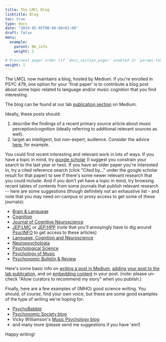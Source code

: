 ```yaml
---
title: The LMCL Blog
linktitle: Blog
toc: true
type: docs
date: "2019-05-05T00:00:00+01:00"
draft: false
menu:
  example:
    parent: RA_info
    weight: 1

# Prev/next pager order (if `docs_section_pager` enabled in `params.toml`)
weight: 1
---
```


The LMCL now maintains a blog, hosted by Medium. If you're enrolled in PSYC 479, one option for your 'final paper' is to contribute a blog post about some topic related to language and/or music cognition that you find interesting. 

The blog can be found at our lab [publication section](https://medium.com/langmuscoglab) on Medium.

Ideally, these posts should:

1. describe the findings of a recent primary source article about music perception/cognition (ideally referring to additional relevant sources as well). 
2. target an intelligent, but non-expert, audience. Consider the advice [here](https://www.americanscientist.org/blog/from-the-staff/12-tips-for-scientists-writing-for-the-general-public), for example.

You could find recent interesting and relevant work in lots of ways. If you have a topic in mind, try [google scholar](http://scholar.google.com/) (I suggest you constrain your search to the last year or two). If you have an older paper you're interested in, try a cited reference search (click "Cited by..." under the google scholar result for that paper) to see if there's some newer relevant research that you could include. And if you don't yet have a topic in mind, try browsing recent tables of contents from some journals that publish relevant research -- here are some suggestions (though definitely not an exhaustive list - and note that you may need on-campus or proxy access to get some of these journals): 

- [Brain & Language](https://www.journals.elsevier.com/brain-and-language)
- [Cognition](https://www.sciencedirect.com/journal/cognition)
- [Journal of Cognitive Neuroscience](https://www.mitpressjournals.org/ljoi/jocn)
- [JEP:LMC](https://psycnet.apa.org/PsycARTICLES/journal/xlm/45/11) or [JEP:HPP](https://psycnet.apa.org/PsycARTICLES/journal/xhp/45/11) (note that you'll annoyingly have to dig around [PsycINFO](https://www.lib.umd.edu/dbfinder/id/UMD01529) to get access to these articles)
- [Language, Cognition and Neuroscience](https://www.tandfonline.com/toc/plcp21/current)
- [Neuropsychologia](https://www.journals.elsevier.com/neuropsychologia)
- [Psychological Science](https://journals.sagepub.com/home/pss)
- [Psychology of Music](https://journals.sagepub.com/home/pom)
- [Psychonomic Bulletin & Review](https://www.psychonomic.org/page/PBR)

Here's some basic info on [writing a post in Medium](https://help.medium.com/hc/en-us/articles/225168768-Write-post), [adding your post to the lab publication](https://help.medium.com/hc/en-us/articles/213904978-Add-draft-or-post-to-publication), and on [embedding content](https://help.medium.com/hc/en-us/articles/214981378-Embeds) in your post. (note: please un-check "Allow curators to recommend my story" when you publish.) 

Finally, here are a few examples of (IMHO) good science writing. You should, of course, find your own voice, but these are some good examples of the type of writing we're hoping for:

- [PsychoBabble](https://theamericanscholar.org/daily-scholar/psycho-babble/)
- [Psychonomic Society blog](https://featuredcontent.psychonomic.org/)
- Vicky Williamson's [Music Psychology blog](https://musicpsychology.co.uk/)
- and many more (please send me suggestions if you have 'em!)

Happy writing!